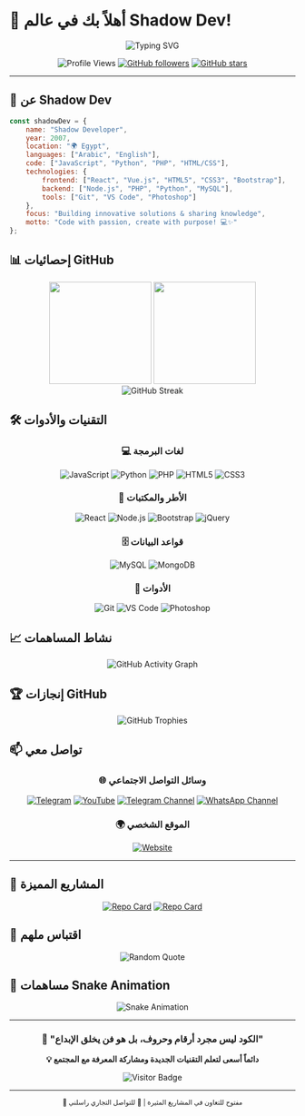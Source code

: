 # 👋 أهلاً بك في عالم Shadow Dev! 

<div align="center">
  <img src="https://readme-typing-svg.herokuapp.com?font=Fira+Code&size=30&duration=3000&pause=1000&color=00D9FF&center=true&vCenter=true&width=500&lines=Shadow+Developer+2007;Full+Stack+Developer;Problem+Solver;Creative+Coder" alt="Typing SVG" />
</div>

<div align="center">
  
  ![Profile Views](https://komarev.com/ghpvc/?username=YourGitHubUsername&color=00d9ff&style=for-the-badge)
  [![GitHub followers](https://img.shields.io/github/followers/YourGitHubUsername?label=Followers&style=for-the-badge&color=00d9ff)](https://github.com/YourGitHubUsername)
  [![GitHub stars](https://img.shields.io/github/stars/YourGitHubUsername?label=Stars&style=for-the-badge&color=00d9ff)](https://github.com/YourGitHubUsername)

</div>

---

## 🚀 عن Shadow Dev

```javascript
const shadowDev = {
    name: "Shadow Developer",
    year: 2007,
    location: "🌍 Egypt",
    languages: ["Arabic", "English"],
    code: ["JavaScript", "Python", "PHP", "HTML/CSS"],
    technologies: {
        frontend: ["React", "Vue.js", "HTML5", "CSS3", "Bootstrap"],
        backend: ["Node.js", "PHP", "Python", "MySQL"],
        tools: ["Git", "VS Code", "Photoshop"]
    },
    focus: "Building innovative solutions & sharing knowledge",
    motto: "Code with passion, create with purpose! 💻✨"
};
```

## 📊 إحصائيات GitHub

<div align="center">
  <img height="180em" src="https://github-readme-stats.vercel.app/api?username=YourGitHubUsername&show_icons=true&theme=tokyonight&count_private=true&hide_border=true&bg_color=0D1117&title_color=00D9FF&icon_color=00D9FF&text_color=ffffff"/>
  <img height="180em" src="https://github-readme-stats.vercel.app/api/top-langs/?username=YourGitHubUsername&layout=compact&theme=tokyonight&hide_border=true&bg_color=0D1117&title_color=00D9FF&text_color=ffffff"/>
</div>

<div align="center">
  <img src="https://github-readme-streak-stats.herokuapp.com/?user=YourGitHubUsername&theme=tokyonight&hide_border=true&background=0D1117&stroke=00D9FF&ring=00D9FF&fire=00D9FF&currStreakLabel=00D9FF&sideLabels=ffffff&currStreakNum=ffffff&sideNums=ffffff&dates=ffffff" alt="GitHub Streak" />
</div>

## 🛠️ التقنيات والأدوات

<div align="center">

### 💻 لغات البرمجة
![JavaScript](https://img.shields.io/badge/-JavaScript-F7DF1E?style=for-the-badge&logo=javascript&logoColor=black)
![Python](https://img.shields.io/badge/-Python-3776AB?style=for-the-badge&logo=python&logoColor=white)
![PHP](https://img.shields.io/badge/-PHP-777BB4?style=for-the-badge&logo=php&logoColor=white)
![HTML5](https://img.shields.io/badge/-HTML5-E34F26?style=for-the-badge&logo=html5&logoColor=white)
![CSS3](https://img.shields.io/badge/-CSS3-1572B6?style=for-the-badge&logo=css3&logoColor=white)

### 🚀 الأطر والمكتبات
![React](https://img.shields.io/badge/-React-61DAFB?style=for-the-badge&logo=react&logoColor=black)
![Node.js](https://img.shields.io/badge/-Node.js-339933?style=for-the-badge&logo=node.js&logoColor=white)
![Bootstrap](https://img.shields.io/badge/-Bootstrap-7952B3?style=for-the-badge&logo=bootstrap&logoColor=white)
![jQuery](https://img.shields.io/badge/-jQuery-0769AD?style=for-the-badge&logo=jquery&logoColor=white)

### 🗄️ قواعد البيانات
![MySQL](https://img.shields.io/badge/-MySQL-4479A1?style=for-the-badge&logo=mysql&logoColor=white)
![MongoDB](https://img.shields.io/badge/-MongoDB-47A248?style=for-the-badge&logo=mongodb&logoColor=white)

### 🔧 الأدوات
![Git](https://img.shields.io/badge/-Git-F05032?style=for-the-badge&logo=git&logoColor=white)
![VS Code](https://img.shields.io/badge/-VS%20Code-007ACC?style=for-the-badge&logo=visual-studio-code&logoColor=white)
![Photoshop](https://img.shields.io/badge/-Photoshop-31A8FF?style=for-the-badge&logo=adobe-photoshop&logoColor=white)

</div>

## 📈 نشاط المساهمات

<div align="center">
  <img src="https://github-readme-activity-graph.vercel.app/graph?username=YourGitHubUsername&theme=tokyo-night&bg_color=0D1117&color=00D9FF&line=00D9FF&point=ffffff&area=true&hide_border=true" alt="GitHub Activity Graph" />
</div>

## 🏆 إنجازات GitHub

<div align="center">
  <img src="https://github-profile-trophy.vercel.app/?username=YourGitHubUsername&theme=tokyonight&no-frame=true&no-bg=true&margin-w=4&column=7" alt="GitHub Trophies" />
</div>

## 📫 تواصل معي

<div align="center">

### 🌐 وسائل التواصل الاجتماعي

[![Telegram](https://img.shields.io/badge/-Telegram-26A5E4?style=for-the-badge&logo=telegram&logoColor=white)](https://t.me/MSR_Cracker)
[![YouTube](https://img.shields.io/badge/-YouTube-FF0000?style=for-the-badge&logo=youtube&logoColor=white)](https://www.youtube.com/@Shadow-Dev-2007)
[![Telegram Channel](https://img.shields.io/badge/-Telegram%20Channel-26A5E4?style=for-the-badge&logo=telegram&logoColor=white)](https://t.me/Shadow_Dev_2007)
[![WhatsApp Channel](https://img.shields.io/badge/-WhatsApp%20Channel-25D366?style=for-the-badge&logo=whatsapp&logoColor=white)](https://whatsapp.com/channel/0029Vb6cg1yJuyAM4wI0SQ0T)

### 🌍 الموقع الشخصي
[![Website](https://img.shields.io/badge/-MSR%20Academy-000000?style=for-the-badge&logo=google-chrome&logoColor=white)](https://msr-academy.ct.ws/#home)

</div>

---

## 🎯 المشاريع المميزة

<div align="center">

[![Repo Card](https://github-readme-stats.vercel.app/api/pin/?username=YourGitHubUsername&repo=YourBestRepo1&theme=tokyonight&hide_border=true&bg_color=0D1117&title_color=00D9FF&icon_color=00D9FF&text_color=ffffff)](https://github.com/YourGitHubUsername/YourBestRepo1)
[![Repo Card](https://github-readme-stats.vercel.app/api/pin/?username=YourGitHubUsername&repo=YourBestRepo2&theme=tokyonight&hide_border=true&bg_color=0D1117&title_color=00D9FF&icon_color=00D9FF&text_color=ffffff)](https://github.com/YourGitHubUsername/YourBestRepo2)

</div>

## 💭 اقتباس ملهم

<div align="center">
  <img src="https://quotes-github-readme.vercel.app/api?type=horizontal&theme=tokyonight&border=true" alt="Random Quote" />
</div>

## 🐍 مساهمات Snake Animation

<div align="center">
  <img src="https://raw.githubusercontent.com/YourGitHubUsername/YourGitHubUsername/output/github-contribution-grid-snake-dark.svg" alt="Snake Animation" />
</div>

---

<div align="center">
  
  ### 🌟 "الكود ليس مجرد أرقام وحروف، بل هو فن يخلق الإبداع"
  
  **💡 دائماً أسعى لتعلم التقنيات الجديدة ومشاركة المعرفة مع المجتمع**
  
  ![Visitor Badge](https://visitor-badge.laobi.icu/badge?page_id=YourGitHubUsername.YourGitHubUsername&left_color=00d9ff&right_color=00d9ff&left_text=زائر%20رقم)
  
</div>

---

<div align="center">
  <sub>🤝 مفتوح للتعاون في المشاريع المثيرة | 📧 للتواصل التجاري راسلني</sub>
</div>

